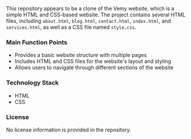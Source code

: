  
This repository appears to be a clone of the Vemy website, which is a simple HTML and CSS-based website. The project contains several HTML files, including `about.html`, `blog.html`, `contact.html`, `index.html`, and `services.html`, as well as a CSS file named `style.css`.

### Main Function Points
- Provides a basic website structure with multiple pages
- Includes HTML and CSS files for the website's layout and styling
- Allows users to navigate through different sections of the website

### Technology Stack
- HTML
- CSS

### License
No license information is provided in the repository.

